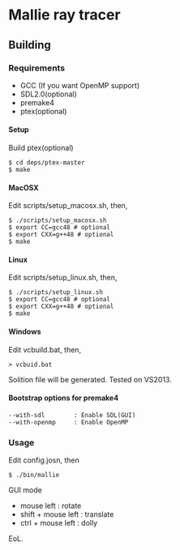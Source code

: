 # Mallie ray tracer

## Building

### Requirements

* GCC (If you want OpenMP support)
* SDL2.0(optional)
* premake4
* ptex(optional)

#### Setup

Build ptex(optional)

    $ cd deps/ptex-master
    $ make

#### MacOSX

Edit scripts/setup_macosx.sh, then,

    $ ./scripts/setup_macosx.sh
    $ export CC=gcc48 # optional
    $ export CXX=g++48 # optional
    $ make
 
#### Linux

Edit scripts/setup_linux.sh, then,

    $ ./scripts/setup_linux.sh
    $ export CC=gcc48 # optional
    $ export CXX=g++48 # optional
    $ make

#### Windows

Edit vcbuild.bat, then,

    > vcbuid.bat

Solition file will be generated.
Tested on VS2013.

#### Bootstrap options for premake4

    --with-sdl        : Enable SDL(GUI)
    --with-openmp     : Enable OpenMP

### Usage

Edit config.josn, then

    $ ./bin/mallie

GUI mode

* mouse left : rotate
* shift + mouse left : translate
* ctrl + mouse left : dolly

EoL.

